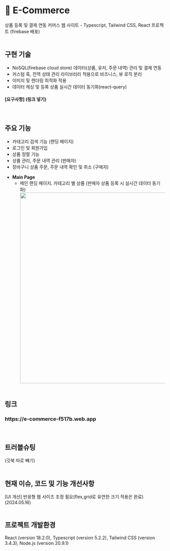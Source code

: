 # 🛒 E-Commerce

상품 등록 및 결제 연동 커머스 웹 사이트 - Typescript, Tailwind CSS, React 프로젝트 (firebase 배포)
<br/><br/>

## 구현 기술

- NoSQL(firebase cloud store) 데이터(상품, 유저, 주문 내역) 관리 및 결제 연동
- 커스텀 훅, 전역 상태 관리 라이브러리 적용으로 비즈니스, 뷰 로직 분리
- 이미지 및 렌더링 최적화 적용
- 데이터 캐싱 및 등록 상품 실시간 데이터 동기화(react-query)

#### [요구사항] (링크 넣기)

  <br/>

## 주요 기능

- 카테고리 검색 기능 (랜딩 페이지)
- 로그인 및 회원가입
- 상품 정렬 기능
- 상품 관리, 주문 내역 관리 (판매자)
- 장바구니 상품 주문, 주문 내역 확인 및 취소 (구매자)

* **Main Page** <br/>
  - 메인 랜딩 페이지. 카테고리 별 상품 (판매자 상품 등록 시 실시간 데이터 동기화)<br/>
    <image src="https://github.com/kylee31/travel_plan/assets/106156087/1cae1185-e517-4e48-8ee2-45d8add6ee31.png" width="600">
    <br/><br/>

## 링크

<h3>https://e-commerce-f517b.web.app</h3>
<br/>

## 트러블슈팅

(깃북 따로 빼기)
<br/><br/>

## 현재 이슈, 코드 및 기능 개선사항

[UI 개선] 반응형 웹 사이즈 조정 필요(flex,grid로 유연한 크기 적용은 완료) (2024.05.16)
<br/><br/>

## 프로젝트 개발환경

React (version 18.2.0), Typescript (version 5.2.2), Tailwind CSS (version 3.4.3), Node.js (version 20.9.1)
